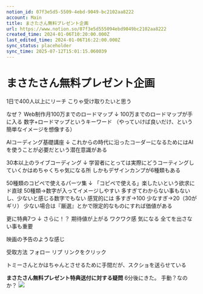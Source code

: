 ```yaml
---
notion_id: 07f3e5d5-5509-4ebd-9049-bc2102aa8222
account: Main
title: まさたさん無料プレゼント企画
url: https://www.notion.so/07f3e5d555094ebd9049bc2102aa8222
created_time: 2024-01-06T10:20:00.000Z
last_edited_time: 2024-01-06T16:22:00.000Z
sync_status: placeholder
sync_time: 2025-07-12T15:01:15.060039
---
```

# まさたさん無料プレゼント企画


1日で400人以上にリーチ
こりゃ受け取りたいと思う

なぜ？
Web制作月100万までのロードマップ
↓
100万までのロードマップが手に入る
数字+ロードマップというキーワード
（やっていけば良いだけ、という簡単なイメージを想像する）


AIコーディング基礎講座
↓
これからの時代に沿ったコーダーになるためにはAIを使うことが必要だという潜在意識がある

30本以上のライブコーディング
↓
学習者にとっては実際にどうコーティングしていくかはめちゃくちゃ気になる所
しかもデザインカンプが6種類もある

50種類のコピペで使えるパーツ集
↓
「コピペで使える」楽したいという欲求にド直球
50種類→数字が入ってイメージしやすい
多すぎてわからない事もないし、少ないと感じる数字でもない
感覚的には
多すぎ→100
少なすぎ→20（30がギリ）
少ない場合は『厳選』とかで限定的なものにすれば価値がある

更に特典7つ
↓
さらに！？
期待値が上がる
ワクワク感
気になる
全てを出さない事も重要

映画の予告のような感じ


受取方法
フォロー
リプ
リンクをクリック

トミーさんとかはちゃんとさせるために手間だが、スクショを送らせている

**まさたさん無料プレゼント特典送付に対する疑問**
6分後にきた。
手動？なのか？
![](https://notiz-production.s3.ap-northeast-1.amazonaws.com/dc9b58f78dc8562ee0ee0fc025d504f9.png)